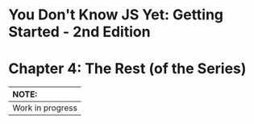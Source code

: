 # You Don't Know JS Yet: Getting Started - 2nd Edition
# Chapter 4: The Rest (of the Series)

| NOTE: |
| :--- |
| Work in progress |

